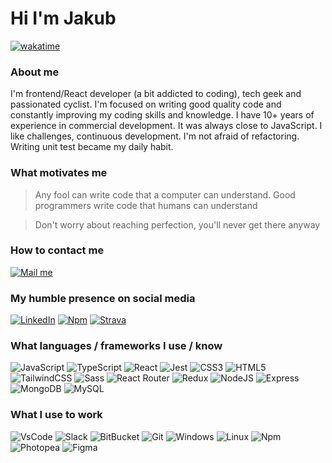 # Hi I'm Jakub

[![wakatime](https://wakatime.com/badge/user/5eb0f3ad-c840-47e3-b4c4-ee66bb00da1e.svg)](https://wakatime.com/@5eb0f3ad-c840-47e3-b4c4-ee66bb00da1e)

### About me

I'm frontend/React developer (a bit addicted to coding), tech geek and passionated cyclist. I'm focused on writing good quality code and constantly improving my coding skills and knowledge. I have 10+ years of experience in commercial development. It was always close to JavaScript. I like challenges, continuous development. I'm not afraid of refactoring. Writing unit test became my daily habit.


### What motivates me

> Any fool can write code that a computer can understand. Good programmers write code that humans can understand

> Don't worry about reaching perfection, you'll never get there anyway


### How to contact me
[<img src="https://img.shields.io/badge/Gmail-D14836?style=flat-square&logo=gmail&logoColor=white" title="Mail me" alt="Mail me" />](mailto:jakub.r.wisniewski@gmail.com)

### My humble presence on social media
[<img src="https://img.shields.io/badge/LinkedIn-0077B5?style=flat-square&logo=linkedin&logoColor=white" title="LinkedIn Profile" alt="LinkedIn" />](https://www.linkedin.com/in/jakub-r-wisniewski/)
[<img src="https://img.shields.io/badge/npm-CB3837?style=flat-square&logo=npm&logoColor=white" title="Npm Profile" alt="Npm" />](https://www.npmjs.com/~jkob)
[<img src="https://img.shields.io/badge/Strava-fc5200?style=flat-square&logo=strava&logoColor=white" title="Strava Profile" alt="Strava" />](https://www.strava.com/athletes/wisnia)


### What languages / frameworks I use / know
<p>
<img title="JavaScript" alt="JavaScript" src="https://img.shields.io/badge/JavaScript-F7DF1E?style=flat-square&logo=javascript&logoColor=black" />
<img title="TypeScript" alt="TypeScript" src="https://img.shields.io/badge/TypeScript-007ACC?style=flat-square&logo=typescript&logoColor=white" />
<img title="React" alt="React" src="https://img.shields.io/badge/React-20232A?style=flat-square&logo=react&logoColor=61DAFB" />
<img title="Jest" alt="Jest" src="https://img.shields.io/badge/Jest-C21325?style=flat-square&logo=jest&logoColor=white" />
<img title="CSS3" alt="CSS3" src="https://img.shields.io/badge/CSS3-1572B6?style=flat-square&logo=css3&logoColor=white" />
<img title="HTML5" alt="HTML5" src="https://img.shields.io/badge/HTML5-E34F26?style=flat-square&logo=html5&logoColor=white" />
<img title="TailwindCSS" alt="TailwindCSS" src="https://img.shields.io/badge/TailwindCSS-%2338B2AC.svg?style=flat-square&logo=tailwind-css&logoColor=white" />
<img title="Sass" alt="Sass" src="https://img.shields.io/badge/Sass-CC6699?style=flat-square&logo=sass&logoColor=white" />
<img title="React Router" alt="React Router" src="https://img.shields.io/badge/React_Router-CA4245?style=flat-square&logo=react-router&logoColor=white" />
<img title="Redux" alt="Redux" src="https://img.shields.io/badge/Redux-593D88?style=flat-square&logo=redux&logoColor=white" />
<img title="NodeJS" alt="NodeJS" src="https://img.shields.io/badge/Node.js-43853D?style=flat-square&logo=node.js&logoColor=white" />
<img title="Express" alt="Express" src="https://img.shields.io/badge/Express.js-404D59?style=flat-square&logo=express&logoColor=white" />
<img title="MongoDB" alt="MongoDB" src="https://img.shields.io/badge/MongoDB-4EA94B?style=flat-square&logo=mongodb&logoColor=white" />
<img title="MySQL" alt="MySQL" src="https://img.shields.io/badge/MySQL-00000F?style=flat-square&logo=mysql&logoColor=white" />
</p>

### What I use to work
<p>
<img title="VsCode" alt="VsCode" src="https://img.shields.io/badge/VS_Code-0078D4?style=flat-square&logo=visual%20studio%20code&logoColor=white" />
<img title="Slack" alt="Slack" src="https://img.shields.io/badge/Slack-4A154B?style=flat-square&logo=slack&logoColor=white" />
<img title="BitBucket" alt="BitBucket" src="https://img.shields.io/badge/Bitbucket-330F63?style=flat-square&logo=bitbucket&logoColor=white" />
<img title="Git" alt="Git" src="https://img.shields.io/badge/Git-F05032?style=flat-square&logo=git&logoColor=white" />
<img title="Windows" alt="Windows" src="https://img.shields.io/badge/Windows-0078D6?style=flat-square&logo=windows&logoColor=white" />
<img title="Linux" alt="Linux" src="https://img.shields.io/badge/Linux-FCC624?style=flat-square&logo=linux&logoColor=black" />
<img title="Npm" alt="Npm" src="https://img.shields.io/badge/npm-CB3837?style=flat-square&logo=npm&logoColor=white" />
<img title="Photopea" alt="Photopea" src="https://img.shields.io/badge/Photopea-18A497?style=flat-square&logo=photopea&logoColor=white" />
<img title="Figma" alt="Figma" src="https://img.shields.io/badge/Figma-F24E1E?style=flat-square&logo=figma&logoColor=white" />
</p>

